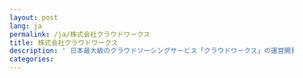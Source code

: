 ```yaml
---
layout: post
lang: ja
permalink: /ja/株式会社クラウドワークス
title: 株式会社クラウドワークス
description: ' 日本最大級のクラウドソーシングサービス「クラウドワークス」の運営開発。 (募集中) '
categories: 
---
```

